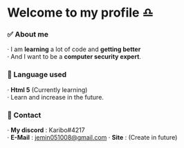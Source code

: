 # Welcome to my profile ♎
### ✅ About me
 · I am **learning** a lot of code and **getting better**\
 · And I want to be a **computer security expert**.
### 📝 Language used
 · **Html 5** (Currently learning)\
 · Learn and increase in the future.
### 📩 Contact
 · **My discord** : Karibo#4217\
 · **E-Mail** : jemin051008@gmail.com
 · **Site** : (Create in future)
<!--
**Karibo1008/Karibo1008** is a ✨ _special_ ✨ repository because its `README.md` (this file) appears on your GitHub profile.

Here are some ideas to get you started:

- 🔭 I’m currently working on ...
- 🌱 I’m currently learning ...
- 👯 I’m looking to collaborate on ...
- 🤔 I’m looking for help with ...
- 💬 Ask me about ...
- 📫 How to reach me: ...
- 😄 Pronouns: ...
- ⚡ Fun fact: ...
-->
